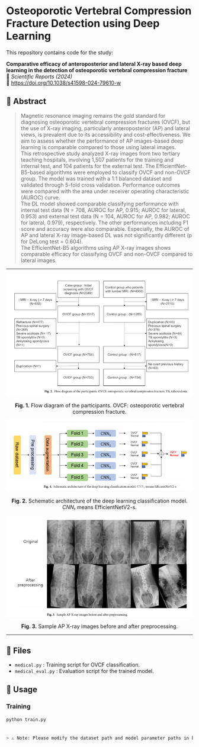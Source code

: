 # Osteoporotic Vertebral Compression Fracture Detection using Deep Learning

This repository contains code for the study:

**Comparative efficacy of anteroposterior and lateral X-ray based deep learning in the detection of osteoporotic vertebral compression fracture**  
📄 *Scientific Reports (2024)*  
🔗 https://doi.org/10.1038/s41598-024-79610-w

## 🧠 Abstract

> Magnetic resonance imaging remains the gold standard for diagnosing osteoporotic vertebral compression fractures (OVCF), but the use of X-ray imaging, particularly anteroposterior (AP) and lateral views, is prevalent due to its accessibility and cost-effectiveness. We aim to assess whether the performance of AP images-based deep learning is comparable compared to those using lateral images.  
> This retrospective study analyzed X-ray images from two tertiary teaching hospitals, involving 1,507 patients for the training and internal test, and 104 patients for the external test. The EfficientNet-B5-based algorithms were employed to classify OVCF and non-OVCF group. The model was trained with a 1:1 balanced dataset and validated through 5-fold cross validation. Performance outcomes were compared with the area under receiver operating characteristic (AUROC) curve.  
> The DL model showed comparable classifying performance with internal test data (N = 708, AUROC for AP, 0.915; AUROC for lateral, 0.953) and external test data (N = 104, AUROC for AP, 0.982; AUROC for lateral, 0.979), respectively. The other performances including F1 score and accuracy were also comparable. Especially, the AUROC of AP and lateral X-ray image-based DL was not significantly different (p for DeLong test = 0.604).  
> The EfficientNet-B5 algorithms using AP X-ray images shows comparable efficacy for classifying OVCF and non-OVCF compared to lateral images.

---

<p align="center">
  <img src="figures/flow.png" alt="Data Flow Diagram" width="700"/>
</p>

<p align="center"><b>Fig. 1.</b> Flow diagram of the participants. OVCF: osteoporotic vertebral compression fracture.</p>

<p align="center">
  <img src="figures/architecture.png" alt="Model Architecture" width="700"/>
</p>

<p align="center"><b>Fig. 2.</b> Schematic architecture of the deep learning classification model. <i>CNN₁</i> means EfficientNetV2-s.</p>

<p align="center">
  <img src="figures/preprocessing.png" alt="Dataset Example" width="700"/>
</p>

<p align="center"><b>Fig. 3.</b> Sample AP X-ray images before and after preprocessing.</p>



---

## 📁 Files

- `medical.py` : Training script for OVCF classification.
- `medical_eval.py` : Evaluation script for the trained model.

## 🚀 Usage

### Training
```bash
python train.py


> ⚠️ Note: Please modify the dataset path and model parameter paths in both train.py and eval.py before running. These are placeholders and must be updated according to your local environment.


